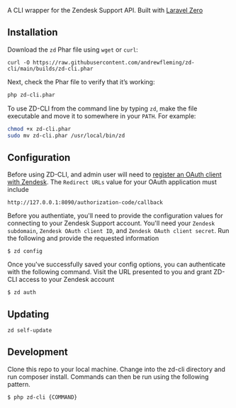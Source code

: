 A CLI wrapper for the Zendesk Support API. Built with [Laravel Zero](https://laravel-zero.com/)

## Installation

Download the `zd` Phar file using `wget` or `curl`:

```
curl -O https://raw.githubusercontent.com/andrewfleming/zd-cli/main/builds/zd-cli.phar
```

Next, check the Phar file to verify that it’s working:

```bash
php zd-cli.phar
```

To use ZD-CLI from the command line by typing `zd`, make the file executable and move it to somewhere in your `PATH`. For example:

```bash
chmod +x zd-cli.phar
sudo mv zd-cli.phar /usr/local/bin/zd
```


## Configuration

Before using ZD-CLI, and admin user will need to [register an OAuth client with Zendesk](https://support.zendesk.com/hc/en-us/articles/4408845965210#topic_s21_lfs_qk).
The `Redirect URLs` value for your OAuth application must include 

```
http://127.0.0.1:8090/authorization-code/callback
```

Before you authentiate, you'll need to provide the configuration values for connecting to your Zendesk Support account. You'll need your 
`Zendesk subdomain`, `Zendesk OAuth client ID`, and `Zendesk OAuth client secret`. Run the following and
provide the requested information

```
$ zd config
```

Once you've successfully saved your config options, you can authenticate with the following command. Visit the URL presented
to you and grant ZD-CLI access to your Zendesk account

```
$ zd auth
```

## Updating

```
zd self-update
```

## Development

Clone this repo to your local machine. Change into the zd-cli directory and run composer install. Commands can then be 
run using the following pattern.

```
$ php zd-cli {COMMAND}
```
